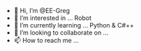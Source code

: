 - 👋 Hi, I’m @EE-Greg
- 👀 I’m interested in ... Robot
- 🌱 I’m currently learning ... Python & C#++
- 💞️ I’m looking to collaborate on ...
- 📫 How to reach me ...

<!---
EE-Greg/EE-Greg is a ✨ special ✨ repository because its `README.md` (this file) appears on your GitHub profile.
You can click the Preview link to take a look at your changes.
--->
